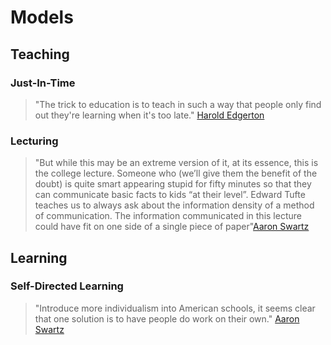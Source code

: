 # Models

## Teaching

### Just-In-Time

> "The trick to education is to teach in such a way that people only find out they're learning when it's too late." [Harold Edgerton](https://youtu.be/u9hauSrihYQ?t=778)

### Lecturing

> "But while this may be an extreme version of it, at its essence, this is the college lecture. Someone who \(we’ll give them the benefit of the doubt\) is quite smart appearing stupid for fifty minutes so that they can communicate basic facts to kids “at their level”. Edward Tufte teaches us to always ask about the information density of a method of communication. The information communicated in this lecture could have fit on one side of a single piece of paper"[Aaron Swartz](http://www.aaronsw.com/weblog/awfullectures)

## Learning

### Self-Directed Learning

> "Introduce more individualism into American schools, it seems clear that one solution is to have people do work on their own." [Aaron Swartz](http://www.aaronsw.com/weblog/gettingitwrong)

